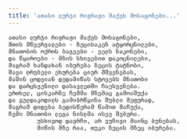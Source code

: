 ```yaml
---
title: 'ათასი ლურჯი რიჟრაჟი მაქვს მოსაგონები...'
---
```


    ათასი ლურჯი რიჟრაჟი მაქვს მოსაგონები,
    მთის მწვერვალები - ზეცისაკენ ატყორცნილები,
    მნათობის ოქროს ბაგეები - ველს ნაკონები,
    და წყაროები - მზის სხივებით დაკოცნილები,
    მაგრამ ხანდახან იბურება ზეცის ტატნობი,
    შავი ღრუბელი ეხურება ციურ მშვენებას,
    მაშინ ცოდვიან დედამიწას სტოვებს მნათობი
    და დარცხვენილი დასავლეთში ჩაესვენება.
    ერთხელ, ცისკარზე ჩემმა მზემაც გამოაშუქა
    და გულდაკოდილს გამიბრწყინა შუბლი მეფურად,
    მაგრამ დიდება ბედისწერამ წამით მაჩუქა,
    ჩემი მნათობი ლეგა ნისლმა ისევ შებურა.
            უსხივოდ დავრჩი, არ ვუჩივი მაინც ბუნებას,
            მიწის მზე რაა, თუკი ზეცის მზეც იბურება.
